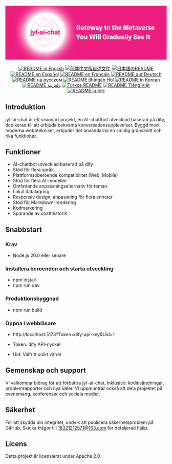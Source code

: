 ![cover-v5-optimized](./src/assets/imgs/jyf-ai-chat.png)

<div align="center">
  <a href="./README.md"><img alt="README in English" src="https://img.shields.io/badge/English-d9d9d9"></a>
  <a href="./readmes/README_CN.md"><img alt="简体中文版自述文件" src="https://img.shields.io/badge/简体中文-d9d9d9"></a>
  <a href="./readmes/README_JA.md"><img alt="日本語のREADME" src="https://img.shields.io/badge/日本語-d9d9d9"></a>
  <a href="./readmes/README_ES.md"><img alt="README en Español" src="https://img.shields.io/badge/Español-d9d9d9"></a>
  <a href="./readmes/README_FR.md"><img alt="README en Français" src="https://img.shields.io/badge/Français-d9d9d9"></a>
  <a href="./readmes/README_DE.md"><img alt="README auf Deutsch" src="https://img.shields.io/badge/Deutsch-d9d9d9"></a>
  <a href="./readmes/README_RU.md"><img alt="README на русском" src="https://img.shields.io/badge/Русский-d9d9d9"></a>
  <a href="./readmes/README_KL.md"><img alt="README tlhIngan Hol" src="https://img.shields.io/badge/Klingon-d9d9d9"></a>
  <a href="./readmes/README_KR.md"><img alt="README in Korean" src="https://img.shields.io/badge/한국어-d9d9d9"></a>
  <a href="./readmes/README_AR.md"><img alt="README بالعربية" src="https://img.shields.io/badge/العربية-d9d9d9"></a>
  <a href="./readmes/README_TR.md"><img alt="Türkçe README" src="https://img.shields.io/badge/Türkçe-d9d9d9"></a>
  <a href="./readmes/README_VI.md"><img alt="README Tiếng Việt" src="https://img.shields.io/badge/Ti%E1%BA%BFng%20Vi%E1%BB%87t-d9d9d9"></a>
  <a href="./readmes/README_BN.md"><img alt="README in বাংলা" src="https://img.shields.io/badge/বাংলা-d9d9d9"></a>
</div>

## Introduktion
jyf-ai-chat är ett visionärt projekt, en AI-chattbot utvecklad baserad på dify, dedikerad till att erbjuda bekväma konversationsupplevelser. Byggd med moderna webbtekniker, erbjuder det användarna en smidig gränssnitt och rika funktioner.

## Funktioner
- AI-chattbot utvecklad baserad på dify
- Stöd för flera språk
- Plattformsoberoende kompatibilitet (Web, Mobile)
- Stöd för flera AI-modeller
- Omfattande anpassningsalternativ för teman
- Lokal datalagring
- Responsiv design, anpassning för flera enheter
- Stöd för Markdown-rendering
- Kodmarkering
- Sparande av chatthistorik

## Snabbstart

### Krav
- Node.js 20.0 eller senare

### Installera beroenden och starta utveckling
- npm install
- npm run dev

### Produktionsbyggnad
- npm run build

### Öppna i webbläsare
- http://localhost:5173?Token=dify-api-key&Uid=1

- Token: dify API-nyckel
- Uid: Valfritt unikt värde

## Gemenskap och support
Vi välkomnar bidrag för att förbättra jyf-ai-chat, inklusive: kodinsändningar, problemrapporter och nya idéer. Vi uppmuntrar också att dela projektet på evenemang, konferenser och sociala medier.

## Säkerhet
För att skydda din integritet, undvik att publicera säkerhetsproblem på GitHub. Skicka frågor till 18321212571@163.com för detaljerad hjälp.

## Licens
Detta projekt är licensierat under Apache 2.0